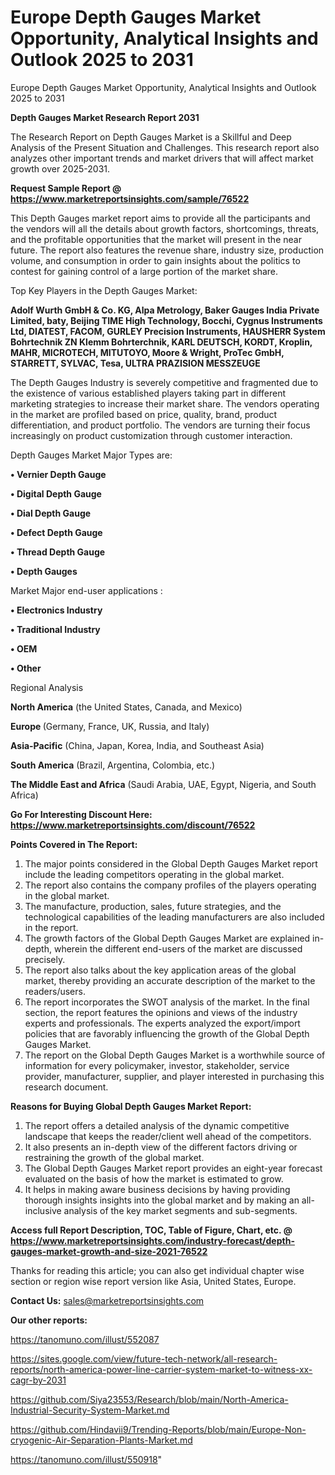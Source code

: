 # Europe Depth Gauges Market Opportunity, Analytical Insights and Outlook 2025 to 2031
Europe Depth Gauges Market Opportunity, Analytical Insights and Outlook 2025 to 2031

<strong>Depth Gauges Market Research Report 2031</strong>

The Research Report on Depth Gauges Market is a Skillful and Deep Analysis of the Present Situation and Challenges. This research report also analyzes other important trends and market drivers that will affect market growth over 2025-2031.

<strong>Request Sample Report @ <a href=https://www.marketreportsinsights.com/sample/76522>https://www.marketreportsinsights.com/sample/76522</a></strong>

This Depth Gauges market report aims to provide all the participants and the vendors will all the details about growth factors, shortcomings, threats, and the profitable opportunities that the market will present in the near future. The report also features the revenue share, industry size, production volume, and consumption in order to gain insights about the politics to contest for gaining control of a large portion of the market share.

Top Key Players in the Depth Gauges Market:

<strong>Adolf Wurth GmbH & Co. KG, Alpa Metrology, Baker Gauges India Private Limited, baty, Beijing TIME High Technology, Bocchi, Cygnus Instruments Ltd, DIATEST, FACOM, GURLEY Precision Instruments, HAUSHERR System Bohrtechnik ZN Klemm Bohrterchnik, KARL DEUTSCH, KORDT, Kroplin, MAHR, MICROTECH, MITUTOYO, Moore & Wright, ProTec GmbH, STARRETT, SYLVAC, Tesa, ULTRA PRAZISION MESSZEUGE</strong>

The Depth Gauges Industry is severely competitive and fragmented due to the existence of various established players taking part in different marketing strategies to increase their market share. The vendors operating in the market are profiled based on price, quality, brand, product differentiation, and product portfolio. The vendors are turning their focus increasingly on product customization through customer interaction.

Depth Gauges Market Major Types are:

<strong>• Vernier Depth Gauge

• Digital Depth Gauge

• Dial Depth Gauge

• Defect Depth Gauge

• Thread Depth Gauge

• Depth Gauges</strong>

Market Major end-user applications :

<strong>• Electronics Industry

• Traditional Industry

• OEM

• Other</strong>

Regional Analysis

</u><strong><b>North America</b></strong> (the United States, Canada, and Mexico)

<strong><b>Europe </b></strong>(Germany, France, UK, Russia, and Italy)

<strong><b>Asia-Pacific</b></strong> (China, Japan, Korea, India, and Southeast Asia)

<strong><b>South America</b></strong> (Brazil, Argentina, Colombia, etc.)

<strong><b>The Middle East and Africa</b></strong> (Saudi Arabia, UAE, Egypt, Nigeria, and South Africa)

<strong>Go For Interesting Discount Here: <a href=https://www.marketreportsinsights.com/discount/76522>https://www.marketreportsinsights.com/discount/76522</a></strong>

<strong>Points Covered in The Report:</strong>
<ol>
  <li>The major points considered in the Global Depth Gauges Market report include the leading competitors operating in the global market.</li>
  <li>The report also contains the company profiles of the players operating in the global market.</li>
  <li>The manufacture, production, sales, future strategies, and the technological capabilities of the leading manufacturers are also included in the report.</li>
  <li>The growth factors of the Global Depth Gauges Market are explained in-depth, wherein the different end-users of the market are discussed precisely.</li>
  <li>The report also talks about the key application areas of the global market, thereby providing an accurate description of the market to the readers/users.</li>
  <li>The report incorporates the SWOT analysis of the market. In the final section, the report features the opinions and views of the industry experts and professionals. The experts analyzed the export/import policies that are favorably influencing the growth of the Global Depth Gauges Market.</li>
  <li>The report on the Global Depth Gauges Market is a worthwhile source of information for every policymaker, investor, stakeholder, service provider, manufacturer, supplier, and player interested in purchasing this research document.</li>
</ol>
<strong>Reasons for Buying Global Depth Gauges Market Report:</strong>

<ol>
  <li>The report offers a detailed analysis of the dynamic competitive landscape that keeps the reader/client well ahead of the competitors.</li>
  <li>It also presents an in-depth view of the different factors driving or restraining the growth of the global market.</li>
  <li>The Global Depth Gauges Market report provides an eight-year forecast evaluated on the basis of how the market is estimated to grow.</li>
  <li>It helps in making aware business decisions by having providing thorough insights insights into the global market and by making an all-inclusive analysis of the key market segments and sub-segments.</li>
</ol>
<strong>Access full Report Description, TOC, Table of Figure, Chart, etc. @ <a href=https://www.marketreportsinsights.com/industry-forecast/depth-gauges-market-growth-and-size-2021-76522>https://www.marketreportsinsights.com/industry-forecast/depth-gauges-market-growth-and-size-2021-76522</a></strong>


Thanks for reading this article; you can also get individual chapter wise section or region wise report version like Asia, United States, Europe.

<strong>Contact Us:</strong>
sales@marketreportsinsights.com

<strong>Our other reports:</strong>

<a href=https://tanomuno.com/illust/552087>https://tanomuno.com/illust/552087</a>

<a href=https://sites.google.com/view/future-tech-network/all-research-reports/north-america-power-line-carrier-system-market-to-witness-xx-cagr-by-2031>https://sites.google.com/view/future-tech-network/all-research-reports/north-america-power-line-carrier-system-market-to-witness-xx-cagr-by-2031</a>

<a href=https://github.com/Siya23553/Research/blob/main/North-America-Industrial-Security-System-Market.md>https://github.com/Siya23553/Research/blob/main/North-America-Industrial-Security-System-Market.md</a>

<a href=https://github.com/Hindavii9/Trending-Reports/blob/main/Europe-Non-cryogenic-Air-Separation-Plants-Market.md>https://github.com/Hindavii9/Trending-Reports/blob/main/Europe-Non-cryogenic-Air-Separation-Plants-Market.md</a>

<a href=https://tanomuno.com/illust/550918>https://tanomuno.com/illust/550918</a>"
